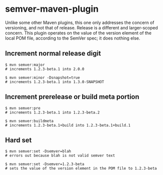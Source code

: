 # semver-maven-plugin

Unlike some other Maven plugins, this one only addresses the concern of versioning, and not that of release. Release is a different and larger-scoped concern. This plugin operates on the value of the version element of the local POM file, according to the SemVer spec; it does nothing else.

## Increment normal release digit

```
$ mvn semver:major
# increments 1.2.3-beta.1 into 2.0.0
```

```
$ mvn semver:minor -Dsnapshot=true
# increments 1.2.3-beta.1 into 1.3.0-SNAPSHOT
```

## Increment prerelease or build meta portion

```
$ mvn semver:pre
# increments 1.2.3-beta.1 into 1.2.3-beta.2
```

```
$ mvn semver:buildmeta
# increments 1.2.3-beta.1+build into 1.2.3-beta.1+build.1
```

## Hard set

```
$ mvn semver:set -Dsemver=blah
# errors out because blah is not valid semver text
```

```
$ mvn semver:set -Dsemver=1.2.3-beta
# sets the value of the version element in the POM file to 1.2.3-beta
```
